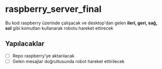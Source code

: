 # raspberry_server_final

Bu kod raspberry üzerinde çalışacak ve desktop'dan gelen **ileri, geri, sağ, sol** gibi komutları kullanarak robotu hareket ettirecek

## Yapılacaklar
- [ ] Repo raspberry'ye aktarılacak
- [ ] Gelen mesajlar doğrultusunda robot hareket ettirilecek
